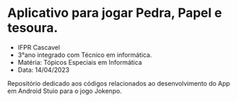 # Aplicativo para jogar Pedra, Papel e tesoura.

- IFPR Cascavel
- 3°ano integrado com Técnico em informática.
- Matéria: Tópicos Especiais em Informática
- Data: 14/04/2023

Repositório dedicado aos códigos relacionados ao desenvolvimento do App em Android Stuio para o jogo Jokenpo.
